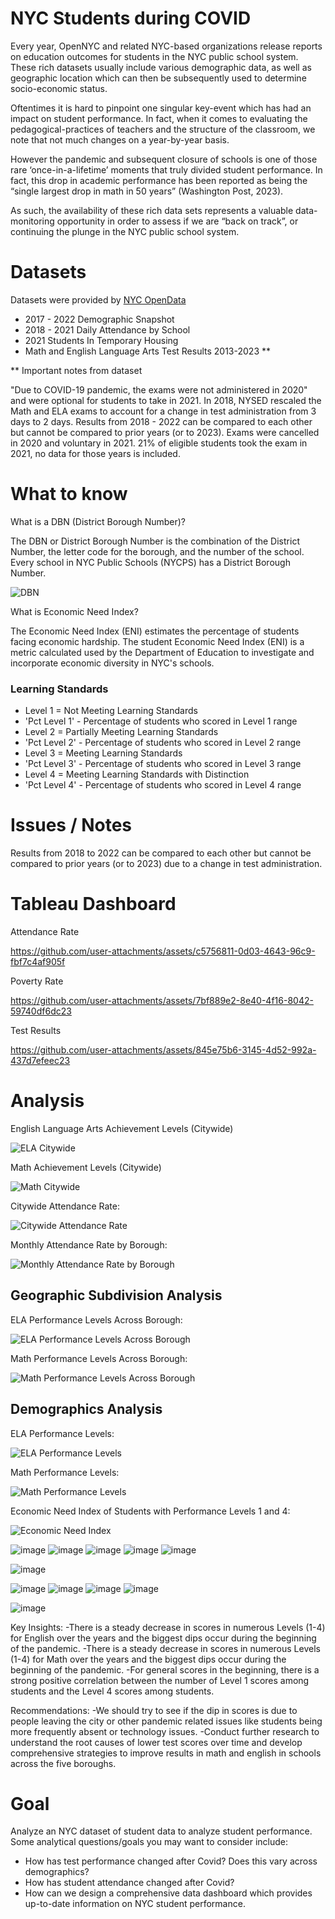 # NYC Students during COVID
Every year, OpenNYC and related NYC-based organizations release reports on education outcomes for students in the NYC public school system. These rich datasets usually include various demographic data, as well as geographic location which can then be subsequently used to determine socio-economic status.

Oftentimes it is hard to pinpoint one singular key-event which has had an impact on student performance. In fact, when it comes to evaluating the pedagogical-practices of teachers and the structure of the classroom, we note that not much changes on a year-by-year basis. 

However the pandemic and subsequent closure of schools is one of those rare ‘once-in-a-lifetime’ moments that truly divided student performance. In fact, this drop in academic performance has been reported as being the “single largest drop in math in 50 years” (Washington Post, 2023). 

As such, the availability of these rich data sets represents a valuable data-monitoring opportunity in order to assess if we are “back on track”, or continuing the plunge in the NYC public school system. 

# Datasets
Datasets were provided by
[NYC OpenData](https://opendata.cityofnewyork.us/data/)

 - 2017 - 2022 Demographic Snapshot 
 - 2018 - 2021 Daily Attendance by School
 - 2021 Students In Temporary Housing
 - Math and English Language Arts Test Results 2013-2023 **

** Important notes from dataset 

 "Due to COVID-19 pandemic, the exams were not administered in 2020" and were optional for students to take in 2021. In 2018, NYSED rescaled the Math and ELA exams to account for a change in test administration from 3 days to 2 days. Results from 2018 - 2022 can be compared to each other but cannot be compared to prior years (or to 2023). Exams were cancelled in 2020 and voluntary in 2021. 21% of eligible students took the exam in 2021, no data for those years is included. 

# What to know
What is a DBN (District Borough Number)?

The DBN or District Borough Number is the combination of the District Number, the letter code for the borough, and the number of the school. Every school in NYC Public Schools (NYCPS) has a District Borough Number.

![DBN](docs/NYC_DBN.jpg)

What is Economic Need Index?

The Economic Need Index (ENI) estimates the percentage of students facing economic hardship.
The student Economic Need Index (ENI) is a metric calculated used by the Department of Education to investigate and incorporate economic diversity in NYC's schools.

### Learning Standards 

- Level 1  = Not Meeting Learning Standards
- 'Pct Level 1' - Percentage of students who scored in Level 1 range  
- Level 2 = Partially Meeting Learning Standards
- 'Pct Level 2' - Percentage of students who scored in Level 2 range
- Level 3 = Meeting Learning Standards
- 'Pct Level 3' - Percentage of students who scored in Level 3 range 
- Level 4 = Meeting Learning Standards with Distinction  
- 'Pct Level 4' - Percentage of students who scored in Level 4 range

# Issues / Notes
Results from 2018 to 2022 can be compared to each other but cannot be compared to prior years  (or to 2023) due to a change in test administration. 

# Tableau Dashboard 

Attendance Rate 

https://github.com/user-attachments/assets/c5756811-0d03-4643-96c9-fbf7c4af905f

Poverty Rate 

https://github.com/user-attachments/assets/7bf889e2-8e40-4f16-8042-59740df6dc23

Test Results 

https://github.com/user-attachments/assets/845e75b6-3145-4d52-992a-437d7efeec23

# Analysis

English Language Arts Achievement Levels (Citywide)

![ELA Citywide](<docs/Percentage of Students by Achievement Levels Over Years (Citywide).png>)

Math Achievement Levels (Citywide)

![Math Citywide](<docs/CityWide Math Levels.png>)

Citywide Attendance Rate:

![Citywide Attendance Rate](<docs/Heatmap of Attendance Rate by District and Month (2018 - 2021).png>) 

Monthly Attendance Rate by Borough:

![Monthly Attendance Rate by Borough](<docs/Monthly Attendance Rate by Borough (2018 - 2021).png>)

## Geographic Subdivision Analysis

ELA Performance Levels Across Borough:

![ELA Performance Levels Across Borough](<docs/ELA Performance Levels Across Boroughs.png>)

Math Performance Levels Across Borough:

![Math Performance Levels Across Borough](<docs/Math Performance Levels Across Boroughs.png>)

## Demographics Analysis

ELA Performance Levels:

![ELA Performance Levels](<docs/ELA Performance Levels.png>)

Math Performance Levels:

![Math Performance Levels](<docs/Math Performance Levels.png>)

Economic Need Index of Students with Performance Levels 1 and 4: 

![Economic Need Index](<docs/From Tableau/Economic Need Index.jpg>)



![image](https://github.com/myCanaless/NYCeducation-duringCOVID/assets/73401117/7884d79b-e790-4c76-87d6-948581243c77)
![image](https://github.com/myCanaless/NYCeducation-duringCOVID/assets/73401117/c89c5a38-f7be-4cc5-a9bb-e1afc4153e7b)
![image](https://github.com/myCanaless/NYCeducation-duringCOVID/assets/73401117/712c0297-1b6d-40e7-b45d-40118da277da)
![image](https://github.com/myCanaless/NYCeducation-duringCOVID/assets/73401117/a965e675-1db7-4a2b-ac3a-a1892d196368)
![image](https://github.com/myCanaless/NYCeducation-duringCOVID/assets/73401117/a58cc5f2-eebd-45df-b426-05c71061cf2a)

![image](https://github.com/myCanaless/NYCeducation-duringCOVID/assets/73401117/973ad661-d7a5-4d4c-9bba-4b931eb053c7)



![image](https://github.com/myCanaless/NYCeducation-duringCOVID/assets/73401117/672dba1e-d036-4bfd-8887-0693544e8dc0)
![image](https://github.com/myCanaless/NYCeducation-duringCOVID/assets/73401117/cd97010c-8e2d-478c-89c3-e3be7abc65c4)
![image](https://github.com/myCanaless/NYCeducation-duringCOVID/assets/73401117/5928c57a-4b18-40df-aaee-28be8f25928a)
![image](https://github.com/myCanaless/NYCeducation-duringCOVID/assets/73401117/4345f40a-4e88-448b-a5bd-2a6b2112cee0)

![image](https://github.com/myCanaless/NYCeducation-duringCOVID/assets/73401117/aa521b69-08c9-4fab-a53e-523c58ee8c4c)


Key Insights:
-There is a steady decrease in scores in numerous Levels (1-4) for English over the years and the biggest dips occur during the beginning of the pandemic.
-There is a steady decrease in scores in numerous Levels (1-4) for Math over the years and the biggest dips occur during the beginning of the pandemic.
-For general scores in the beginning, there is a strong positive correlation between the number of Level 1 scores among students and the Level 4 scores among students.

Recommendations:
-We should try to see if the dip in scores is due to people leaving the city or other pandemic related issues like students being more frequently absent or technology issues.
-Conduct further research to understand the root causes of lower test scores over time and develop comprehensive strategies to improve results in math and english in schools across the five boroughs.



# Goal
Analyze an NYC dataset of student data to analyze student performance. Some analytical questions/goals you may want to consider include:
- How has test performance changed after Covid? Does this vary across demographics?
- How has student attendance changed after Covid?
- How can we design a comprehensive data dashboard which provides up-to-date information on NYC student performance. 
